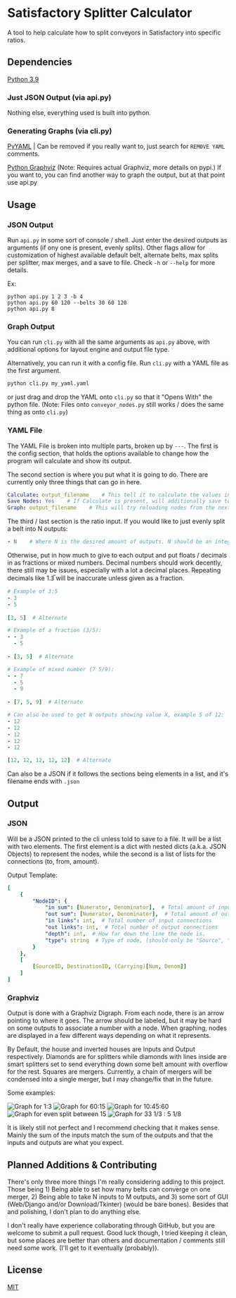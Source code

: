 # Satisfactory Splitter Calculator

A tool to help calculate how to split conveyors in Satisfactory into specific ratios.

## Dependencies
[Python 3.9](https://python.org)

### Just JSON Output (via api.py)
Nothing else, everything used is built into python.

### Generating Graphs (via cli.py)
[PyYAML](https://pypi.org/project/PyYAML/)  |  Can be removed if you really want to, just search for `REMOVE YAML` comments.

[Python Graphviz](https://pypi.org/project/PyYAML/) (Note: Requires actual Graphviz, more details on pypi.)
If you want to, you can find another way to graph the output, but at that point use api.py

## Usage

### JSON Output
Run `api.py` in some sort of console / shell. Just enter the desired outputs as arguments (if ony one is present, evenly splits).
Other flags allow for customization of highest available default belt, alternate belts, max splits per splitter, max merges, and a save to file.
Check `-h` or `--help` for more details.

Ex:
```shell
python api.py 1 2 3 -b 4
python api.py 60 120 --belts 30 60 120
python api.py 8
```

### Graph Output
You can run `cli.py` with all the same arguments as `api.py` above, with additional options for layout engine and output file type.

Alternatively, you can run it with a config file. 
Run `cli.py` with a YAML file as the first argument.
```bash
python cli.py my_yaml.yaml
```
or just drag and drop the YAML onto `cli.py` so that it "Opens With" the python file.
(Note: Files onto `conveyor_nodes.py` still works / does the same thing as onto `cli.py`)

### YAML File
The YAML File is broken into multiple parts, broken up by `---`. The first is the config section, that holds the options available to change how the program will calculate and show its output.

The second section is where you put what it is going to do. There are currently only three things that can go in here.
```yaml
Calculate: output_filename    # This tell it to calculate the values in the next section and output to output_filename.
Save Nodes: Yes    # If Calculate is present, will additionally save to output_filename.yaml all the nodes used for the output.
Graph: output_filename    # This will try reloading nodes from the next section. Automatically set in file created by Save Nodes.
```

The third / last section is the ratio input. If you would like to just evenly split a belt into N outputs:
```yaml
- N    # Where N is the desired amount of outputs. N should be an integer or it will fail.
```
Otherwise, put in how much to give to each output and put floats / decimals in as fractions or mixed numbers. Decimal numbers should work decently, there still may be issues, especially with a lot a decimal places. Repeating decimals like 1.3̅ will be inaccurate unless given as a fraction.
```yaml
# Example of 3:5
- 3
- 5
    
[3, 5]  # Alternate

# Example of a fraction (3/5):
- - 3
  - 5
      
- [3, 5]  # Alternate

# Example of mixed number (7 5/9):
- - 7
  - 5
  - 9
      
- [7, 5, 9]  # Alternate

# Can also be used to get N outputs showing value X, example 5 of 12:
- 12
- 12
- 12
- 12
- 12

[12, 12, 12, 12, 12]  # Alternate
```

Can also be a JSON if it follows the sections being elements in a list, and it's filename ends with `.json`

## Output

### JSON
Will be a JSON printed to the cli unless told to save to a file. It will be a list with two elements.
The first element is a dict with nested dicts (a.k.a. JSON Objects) to represent the nodes, while the second is a list of lists for the connections (to, from, amount).

Output Template:

```YAML
[
    {
        "NodeID": {
            "in sum": [Numerator, Denominator],  # Total amount of input
            "out sum": [Numerator, Denominator],  # Total amount of output
            "in links": int,  # Total number of input connections
            "out links": int,  # Total number of output connections
            "depth": int,  # How far down the line the node is.
            "type": string  # Type of node, (should only be "Source", "Splitter", "Merger" or "Destination")
        }
    }, 
    [
        [SourceID, DestinationID, (Carrying)[Num, Denom]]
    ]
]
```

### Graphviz
Output is done with a Graphviz Digraph. From each node, there is an arrow pointing to where it goes. The arrow should be labeled, but it may be hard on some outputs to associate a number with a node.
When graphing, nodes are displayed in a few different ways depending on what it represents.

By Default, the house and inverted houses are Inputs and Output respectively.
Diamonds are for splitters while diamonds with lines inside are smart splitters set to send everything down some belt amount with overflow for the rest.
Squares are mergers. Currently, a chain of mergers will be condensed into a single merger, but I may change/fix that in the future.

Some examples:

![Graph for 1:3](examples/1to3.gv.png)
![Graph for 60:15](examples/60to15.gv.png)
![Graph for 10:45:60](examples/10to45to60.gv.png)
![Graph for even split between 15](examples/even15.gv.png)
![Graph for 33 1/3 : 5 1/8](examples/33.3333to5.125.gv.png)

It is likely still not perfect and I recommend checking that it makes sense. Mainly the sum of the inputs match the sum of the outputs and that the inputs and outputs are what you expect.

## Planned Additions & Contributing
There's only three more things I'm really considering adding to this project. Those being 1) Being able to set how many belts can converge on one merger, 2) Being able to take N inputs to M outputs, and 3) some sort of GUI (Web/Django and/or Download/Tkinter) (would be bare bones).
Besides that and polishing, I don't plan to do anything else.

I don't really have experience collaborating through GitHub, but you are welcome to submit a pull request. Good luck though, I tried keeping it clean, but some places are better than others and documentation / comments still need some work. (I'll get to it eventually (probably)).

## License
[MIT](https://choosealicense.com/licenses/mit/)
